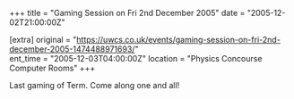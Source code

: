 +++
title = "Gaming Session on Fri 2nd December 2005"
date = "2005-12-02T21:00:00Z"

[extra]
original = "https://uwcs.co.uk/events/gaming-session-on-fri-2nd-december-2005-1474488971693/"    
ent_time = "2005-12-03T04:00:00Z"
location = "Physics Concourse Computer Rooms"
+++

Last gaming of Term. Come along one and all\!

